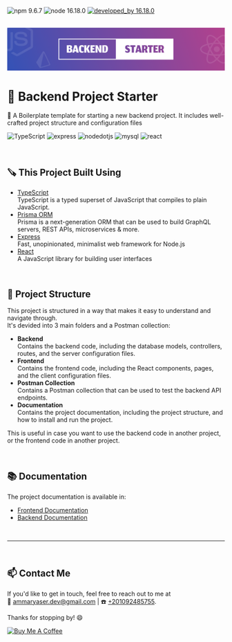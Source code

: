![npm 9.6.7](https://img.shields.io/badge/npm-9.6.7-brightgreen.svg)
![node 16.18.0](https://img.shields.io/badge/node-16.18.0-blue.svg)
[![developed_by 16.18.0](https://img.shields.io/badge/developed_by-Ammar_Yaser-blue.svg)](http://ammaryaser.com/)

\
![Cover](https://github.com/ammarbasuony/Backend-Project-Starter/blob/main/Docs/images/Cover.png?raw=true)


# 🚀 Backend Project Starter

📜 A Boilerplate template for starting a new backend project. It includes well-crafted project structure and configuration files

![TypeScript](https://img.shields.io/badge/TypeScript-007acc?style=for-the-badge&logo=typescript&logoColor=white)
![express](https://img.shields.io/badge/Express-000000?style=for-the-badge&logo=express&logoColor=white)
![nodedotjs](https://img.shields.io/badge/Node.js-339933?style=for-the-badge&logo=nodedotjs&logoColor=white)
![mysql](https://img.shields.io/badge/MySQL-4479A1?style=for-the-badge&logo=mysql&logoColor=white)
![react](https://img.shields.io/badge/React-61DAFB?style=for-the-badge&logo=react&logoColor=white)

‎ 

## 🪚 This Project Built Using

- [TypeScript](https://www.typescriptlang.org/)\
  TypeScript is a typed superset of JavaScript that compiles to plain JavaScript.
- [Prisma ORM](https://www.prisma.io/)\
  Prisma is a next-generation ORM that can be used to build GraphQL servers, REST APIs, microservices & more.
- [Express](https://expressjs.com/)\
  Fast, unopinionated, minimalist web framework for Node.js
- [React](https://reactjs.org/)\
  A JavaScript library for building user interfaces

‎ 

## 📁 Project Structure

This project is structured in a way that makes it easy to understand and navigate through.\
It's devided into 3 main folders and a Postman collection:

- **Backend**\
  Contains the backend code, including the database models, controllers, routes, and the server configuration files.
- **Frontend**\
  Contains the frontend code, including the React components, pages, and the client configuration files.
- **Postman Collection**\
  Contains a Postman collection that can be used to test the backend API endpoints.
- **Documentation**\
  Contains the project documentation, including the project structure, and how to install and run the project.

This is useful in case you want to use the backend code in another project, or the frontend code in another project.

‎ 

## 📚 Documentation

The project documentation is available in:

- [Frontend Documentation](https://github.com/ammarbasuony/Backend-Project-Starter/blob/main/Docs/Backend-Documentation.md)
- [Backend Documentation](https://github.com/ammarbasuony/Backend-Project-Starter/blob/main/Docs/Backend-Documentation.md)

‎ 

---
‎ 
## 📫 Contact Me

If you'd like to get in touch, feel free to reach out to me at\
📧 [ammaryaser.dev@gmail.com](mailto:ammaryaser.dev@gmail.com) | ☎️ [+201092485755](tel:+201092485755).

Thanks for stopping by! 😄

<a href="https://www.buymeacoffee.com/ammaryaserh" target="_blank"><img src="https://cdn.buymeacoffee.com/buttons/v2/default-yellow.png" alt="Buy Me A Coffee" style="height: 60px !important;width: 217px !important;" ></a>